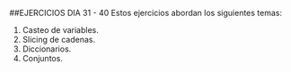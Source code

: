 ##EJERCICIOS DIA 31 - 40
Estos ejercicios abordan los siguientes temas:
1. Casteo de variables. 
2. Slicing de cadenas.
3. Diccionarios. 
4. Conjuntos.